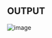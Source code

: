## OUTPUT
![image](https://github.com/user-attachments/assets/8a71b1df-fda7-468f-98c2-fe65c58a8537)
